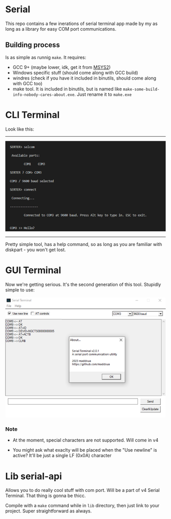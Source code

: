 # Serial

This repo contains a few inerations of serial terminal app made by my as long as a library for easy COM port communications.

## Building process

Is as simple as runnig `make`. It requires:

- GCC 9+ (maybe lower, idk, get it from [MSYS2](https://packages.msys2.org/base/mingw-w64-gcc))
- Windows specific stuff (should come along with GCC build)
- windres (check if you have it included in binutils, should come along with GCC too)
- make tool. It is included in binutils, but is named like `make-some-build-info-nobody-cares-about.exe`. Just rename it to `make.exe`

# CLI Terminal

Look like this:

---

<img src="design/screenshot-cli.png">

---

Pretty simple tool, has a help command, so as long as you are familiar with diskpart - you won't get lost.

# GUI Terminal

Now we're getting serious. It's the second generation of this tool. Stupidly simple to use:

<img src="design/screenshot-gui.png">

### Note

- At the moment, special characters are not supported. Will come in v4

- You might ask what exaclty will be placed when the "Use newline" is active? It'll be just a single LF (0x0A) character

# Lib serial-api

Allows you to do really cool stuff with com port. Will be a part of v4 Serial Terminal. That thing is gonna be thicc.

Compile with a `make` command while in `lib` directory, then just link to your project. Super straightforward as always.